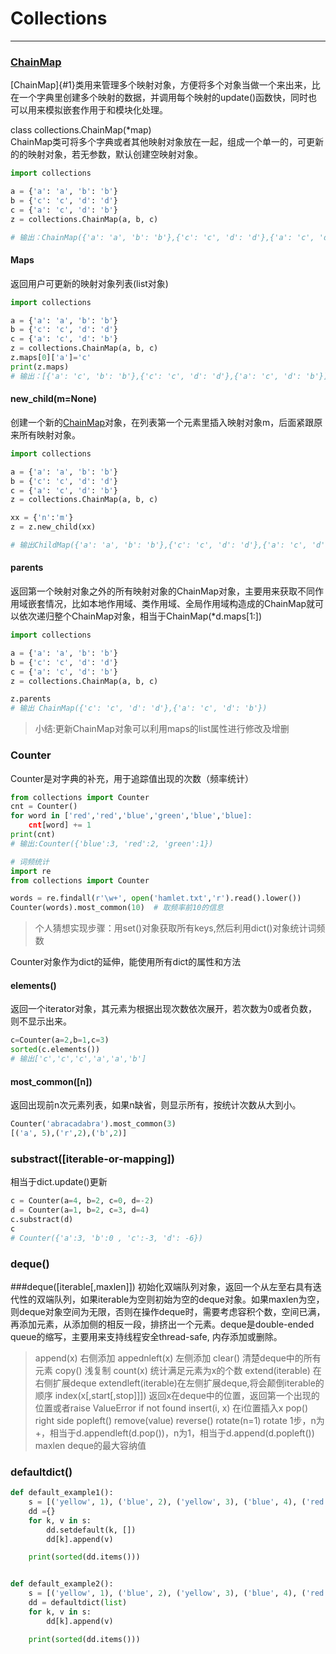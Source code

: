 # Collections

---

### [ChainMap](#chainmap)

[ChainMap]{#1}类用来管理多个映射对象，方便将多个对象当做一个来出来，比在一个字典里创建多个映射的数据，并调用每个映射的update\(\)函数快，同时也可以用来模拟嵌套作用于和模块化处理。

class collections.ChainMap\(\*map\)  
ChainMap类可将多个字典或者其他映射对象放在一起，组成一个单一的，可更新的的映射对象，若无参数，默认创建空映射对象。

```py
import collections

a = {'a': 'a', 'b': 'b'}
b = {'c': 'c', 'd': 'd'}
c = {'a': 'c', 'd': 'b'}
z = collections.ChainMap(a, b, c)

# 输出：ChainMap({'a': 'a', 'b': 'b'},{'c': 'c', 'd': 'd'},{'a': 'c', 'd': 'b'})
```

#### Maps

返回用户可更新的映射对象列表\(list对象\)

```py
import collections

a = {'a': 'a', 'b': 'b'}
b = {'c': 'c', 'd': 'd'}
c = {'a': 'c', 'd': 'b'}
z = collections.ChainMap(a, b, c)
z.maps[0]['a']='c'
print(z.maps)
# 输出：[{'a': 'c', 'b': 'b'},{'c': 'c', 'd': 'd'},{'a': 'c', 'd': 'b'}]
```

#### new\_child\(m=None\)

创建一个新的[ChainMap](#1)对象，在列表第一个元素里插入映射对象m，后面紧跟原来所有映射对象。

```py
import collections

a = {'a': 'a', 'b': 'b'}
b = {'c': 'c', 'd': 'd'}
c = {'a': 'c', 'd': 'b'}
z = collections.ChainMap(a, b, c)

xx = {'n':'m'}
z = z.new_child(xx)

# 输出ChildMap({'a': 'a', 'b': 'b'},{'c': 'c', 'd': 'd'},{'a': 'c', 'd': 'b'},{'n':'m'})
```

#### parents

返回第一个映射对象之外的所有映射对象的ChainMap对象，主要用来获取不同作用域嵌套情况，比如本地作用域、类作用域、全局作用域构造成的ChainMap就可以依次递归整个ChainMap对象，相当于ChainMap\(\*d.maps\[1:\]\)

```py
import collections

a = {'a': 'a', 'b': 'b'}
b = {'c': 'c', 'd': 'd'}
c = {'a': 'c', 'd': 'b'}
z = collections.ChainMap(a, b, c)

z.parents
# 输出 ChainMap({'c': 'c', 'd': 'd'},{'a': 'c', 'd': 'b'})
```
>小结:更新ChainMap对象可以利用maps的list属性进行修改及增删

### Counter
Counter是对字典的补充，用于追踪值出现的次数（频率统计）
```py
from collections import Counter
cnt = Counter()
for word in ['red','red','blue','green','blue','blue]:
    cnt[word] += 1
print(cnt)
# 输出:Counter({'blue':3, 'red':2, 'green':1})
```
```py
# 词频统计
import re
from collections import Counter

words = re.findall(r'\w+', open('hamlet.txt','r').read().lower())
Counter(words).most_common(10)  # 取频率前10的信息

```
> 个人猜想实现步骤：用set()对象获取所有keys,然后利用dict()对象统计词频数

Counter对象作为dict的延伸，能使用所有dict的属性和方法
#### elements()
返回一个iterator对象，其元素为根据出现次数依次展开，若次数为0或者负数，则不显示出来。
```py
c=Counter(a=2,b=1,c=3)
sorted(c.elements())
# 输出['c','c','c','a','a','b']
```
#### most_common([n])
返回出现前n次元素列表，如果n缺省，则显示所有，按统计次数从大到小。
```py
Counter('abracadabra').most_common(3)
[('a', 5),('r',2),('b',2)]
```
### substract([iterable-or-mapping])
相当于dict.update()更新
```py
c = Counter(a=4, b=2, c=0, d=-2)
d = Counter(a=1, b=2, c=3, d=4)
c.substract(d)
c
# Counter({'a':3, 'b':0 , 'c':-3, 'd': -6})
```
### deque()
###deque([iterable[,maxlen]])
初始化双端队列对象，返回一个从左至右具有迭代性的双端队列，如果iterable为空则初始为空的deque对象。如果maxlen为空，则deque对象空间为无限，否则在操作deque时，需要考虑容积个数，空间已满，再添加元素，从添加侧的相反一段，排挤出一个元素。deque是double-ended queue的缩写，主要用来支持线程安全thread-safe, 内存添加或删除。
> append(x) 右侧添加
> appednleft(x) 左侧添加
> clear() 清楚deque中的所有元素
> copy() 浅复制
> count(x)  统计满足元素为x的个数
> extend(iterable) 在右侧扩展deque
> extendleft(iterable)在左侧扩展deque,将会颠倒iterable的顺序
> index(x[,start[,stop]]]) 返回x在deque中的位置，返回第一个出现的位置或者raise ValueError if not found
> insert(i, x) 在i位置插入x
> pop() right side
> popleft()
> remove(value) 
> reverse()
> rotate(n=1) rotate 1步，n为+，相当于d.appendleft(d.pop())，n为1，相当于d.append(d.popleft())
> maxlen deque的最大容纳值

### defaultdict()

```py
def default_example1():
    s = [('yellow', 1), ('blue', 2), ('yellow', 3), ('blue', 4), ('red', 1)]
    dd ={}
    for k, v in s:
        dd.setdefault(k, [])
        dd[k].append(v)

    print(sorted(dd.items()))


def default_example2():
    s = [('yellow', 1), ('blue', 2), ('yellow', 3), ('blue', 4), ('red', 1)]
    dd = defaultdict(list)
    for k, v in s:
        dd[k].append(v)

    print(sorted(dd.items()))
```

































